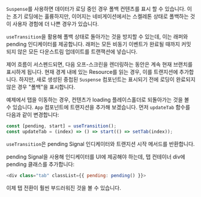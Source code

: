 `Suspense`를 사용하면 데이터가 로딩 중인 경우 폴백 컨텐츠를 표시 할 수 있습니다. 이는 초기 로딩에는 훌륭하지만, 이어지는 네비게이션에서는 스켈레톤 상태로 폴백하는 것이 사용자 경험에 더 나쁜 경우가 있습니다.

`useTransition`을 활용해 폴백 상태로 돌아가는 것을 방지할 수 있는데, 이는 래퍼와 pending 인디케이터를 제공합니다. 래퍼는 모든 비동기 이벤트가 완료될 때까지 커밋되지 않은 모든 다운스트림 업데이트를 트랜잭션에 넣습니다.

제어 흐름이 서스펜드되면, 다음 오프-스크린을 렌더링하는 동안은 계속 현재 브랜치를 표시하게 됩니다. 현재 경계 내에 있는 Resource를 읽는 경우, 이를 트랜지션에 추가합니다. 하지만, 새로 생성된 중첩된 `Suspense` 컴포넌트는 표시되기 전에 로딩이 완료되지 않은 경우 "폴백"을 표시합니다.

예제에서 탭을 이동하는 경우, 컨텐츠가 loading 플레이스홀더로 되돌아가는 것을 볼 수 있습니다. `App` 컴포넌트에 트랜지션을 추가해 보겠습니다. 먼저 `updateTab` 함수를 다음과 같이 변경합니다:

```js
const [pending, start] = useTransition();
const updateTab = (index) => () => start(() => setTab(index));
```

`useTransition`은 pending Signal 인디케이터와 트랜지션 시작 메서드를 반환합니다.

pending Signal을 사용해 인디케이터를 UI에 제공해야 하는데, 탭 컨테이너 div에 pending 클래스를 추가합니다:

```js
<div class="tab" classList={{ pending: pending() }}>
```

이제 탭 전환이 훨씬 부드러워진 것을 볼 수 있습니다.
